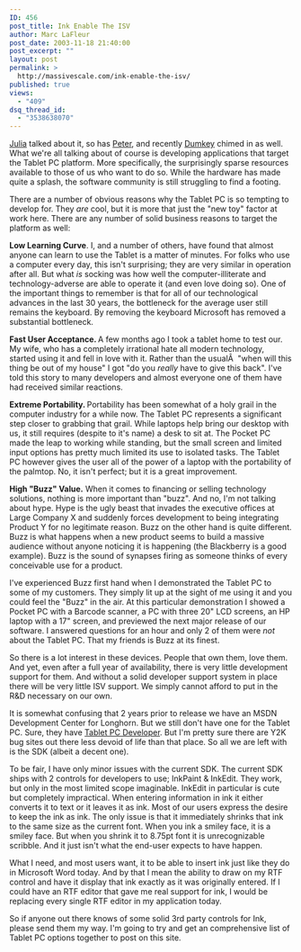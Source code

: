 ```yaml
---
ID: 456
post_title: Ink Enable The ISV
author: Marc LaFleur
post_date: 2003-11-18 21:40:00
post_excerpt: ""
layout: post
permalink: >
  http://massivescale.com/ink-enable-the-isv/
published: true
views:
  - "409"
dsq_thread_id:
  - "3538638070"
---
```

<P><A href="http://weblogs.asp.net/jlerman/posts/32396.aspx" target=_blank>Julia</A> talked about it, so has <A href="http://kstati.com/tabula/posts/775.aspx" target=_blank>Peter</A>, and recently <A href="http://blog.monstuff.com/archives/000105.html" target=_blank>Dumkey</A> chimed in as well. What we're all talking about of course is developing applications that target the Tablet PC platform. More specifically, the surprisingly sparse resources available to those of us who want to do so. While the hardware has made quite a splash, the software community is still struggling to find a footing.</P>
<P>There are a number of obvious reasons why the Tablet PC is so tempting to develop for. They <I>are</I> cool, but it is more that just the "new toy" factor at work here. There are any number of solid business reasons to target the platform as well:</P>
<P><B>Low Learning Curve</B>. I, and a number of others, have found that almost anyone can learn to use the Tablet is a matter of minutes. For folks who use a computer every day, this isn't surprising; they are very similar in operation after all. But what <I>is</I> socking was how well the computer-illiterate and technology-adverse are able to operate it (and even love doing so). One of the important things to remember is that for all of our technological advances in the last 30 years, the bottleneck for the average user still remains the keyboard. By removing the keyboard Microsoft has removed a substantial bottleneck. </P>
<P><B>Fast User Acceptance. </B>A few months ago I took a tablet home to test our. My wife, who has a completely irrational hate all modern technology, started using it and fell in love with it. Rather than the usualÂ  "when will this thing be out of my house" I got "do you <I>really</I> have to give this back". I've told this story to many developers and almost everyone one of them have had received similar reactions.</P>
<P><B>Extreme Portability. </B>Portability has been somewhat of a holy grail in the computer industry for a while now. The Tablet PC represents a significant step closer to grabbing that grail. While laptops help bring our desktop with us, it still requires (despite to it's name) a desk to sit at. The Pocket PC made the leap to working while standing, but the small screen and limited input options has pretty much limited its use to isolated tasks. The Tablet PC however gives the user all of the power of a laptop with the portability of the palmtop. No, it isn't perfect; but it is a great improvement.</P>
<P><B>High "Buzz" Value.</B> When it comes to financing or selling technology solutions, nothing is more important than "buzz". And no, I'm not talking about hype. Hype is the ugly beast that invades the executive offices at Large Company X and suddenly forces development to being integrating Product Y for no legitimate reason. Buzz on the other hand is quite different. Buzz is what happens when a new product seems to build a massive audience without anyone noticing it is happening (the Blackberry is a good example). Buzz is the sound of synapses firing as someone thinks of every conceivable use for a product.</P>
<P>I've experienced Buzz first hand when I demonstrated the Tablet PC to some of my customers. They simply lit up at the sight of me using it and you could feel the "Buzz" in the air. At this particular demonstration I showed a Pocket PC with a Barcode scanner, a PC with three 20" LCD screens, an HP laptop with a 17" screen, and previewed the next major release of our software. I answered questions for an hour and only 2 of them were <I>not </I>about the Tablet PC. That my friends is Buzz at its finest.</P>
<P>So there is a lot interest in these devices. People that own them, love them. And yet, even after a full year of availability, there is very little development support for them. And without a solid developer support system in place there will be very little ISV support. We simply cannot afford to put in the R&D necessary on our own. </P>
<P>It is somewhat confusing that 2 years prior to release we have an MSDN Development Center for Longhorn. But we still don't have one for the Tablet PC. Sure, they have <A href="http://www.tabletpcdeveloper.com./" target=_top>Tablet PC Developer</A>. But I'm pretty sure there are Y2K bug sites out there less devoid of life than that place. So all we are left with is the SDK (albeit a decent one).</P>
<P>To be fair, I have only minor issues with the current SDK. The current SDK ships with 2 controls for developers to use; InkPaint & InkEdit. They work, but only in the most limited scope imaginable. InkEdit in particular is cute but completely impractical. When entering information in ink it either converts it to text or it leaves it as ink. Most of our users express the desire to keep the ink as ink. The only issue is that it immediately shrinks that ink to the same size as the current font. When you ink a smiley face, it is a smiley face. But when you shrink it to 8.75pt font it is unrecognizable scribble. And it just isn't what the end-user expects to have happen.</P>
<P>What I need, and most users want, it to be able to insert ink just like they do in Microsoft Word today. And by that I mean the ability to draw on my RTF control and have it display that ink exactly as it was originally entered. If I could have an RTF editor that gave me real support for ink, I would be replacing every single RTF editor in my application today.</P>
<P>So if anyone out there knows of some solid 3rd party controls for Ink, please send them my way. I'm going to try and get an comprehensive list of Tablet PC options together to post on this site. </P>